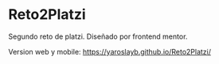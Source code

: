 # Reto2Platzi
Segundo reto de platzi.
Diseñado por frontend mentor.

Version web y mobile: https://yaroslayb.github.io/Reto2Platzi/
